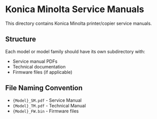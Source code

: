 # Konica Minolta Service Manuals

This directory contains Konica Minolta printer/copier service manuals.

## Structure
Each model or model family should have its own subdirectory with:
- Service manual PDFs
- Technical documentation
- Firmware files (if applicable)

## File Naming Convention
- `{Model}_SM.pdf` - Service Manual
- `{Model}_TM.pdf` - Technical Manual
- `{Model}_FW.bin` - Firmware files